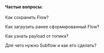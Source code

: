 

#### Частые вопросы: 

Как сохранить Flow?

Как загрузить ранее сформированный Flow?

Как узнать payload от топика?

Для чего нужно Subflow и как его сделать?



